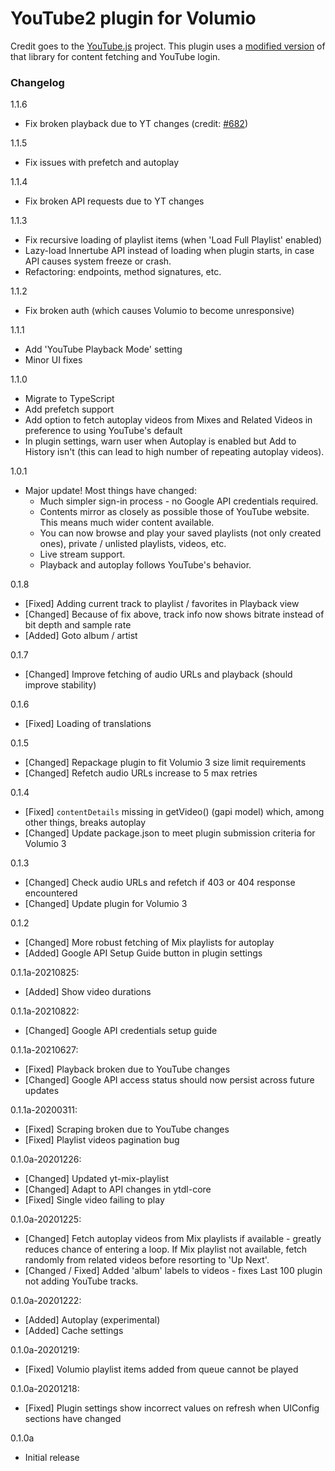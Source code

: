 # YouTube2 plugin for Volumio

Credit goes to the [YouTube.js](https://github.com/LuanRT/YouTube.js) project. This plugin uses a [modified version](https://github.com/patrickkfkan/Volumio-YouTube.js) of that library for content fetching and YouTube login.

### Changelog

1.1.6
- Fix broken playback due to YT changes (credit: [#682](https://github.com/LuanRT/YouTube.js/pull/682))

1.1.5
- Fix issues with prefetch and autoplay

1.1.4
- Fix broken API requests due to YT changes

1.1.3
- Fix recursive loading of playlist items (when 'Load Full Playlist' enabled)
- Lazy-load Innertube API instead of loading when plugin starts, in case API causes system freeze or crash.
- Refactoring: endpoints, method signatures, etc.

1.1.2
- Fix broken auth (which causes Volumio to become unresponsive)

1.1.1
- Add 'YouTube Playback Mode' setting
- Minor UI fixes

1.1.0
- Migrate to TypeScript
- Add prefetch support
- Add option to fetch autoplay videos from Mixes and Related Videos in preference to using YouTube's default
- In plugin settings, warn user when Autoplay is enabled but Add to History isn't (this can lead to high number of repeating autoplay videos).

1.0.1
- Major update! Most things have changed:
  - Much simpler sign-in process - no Google API credentials required.
  - Contents mirror as closely as possible those of YouTube website. This means much wider content available.
  - You can now browse and play your saved playlists (not only created ones), private / unlisted playlists, videos, etc.
  - Live stream support.
  - Playback and autoplay follows YouTube's behavior.

0.1.8
- [Fixed] Adding current track to playlist / favorites in Playback view
- [Changed] Because of fix above, track info now shows bitrate instead of bit depth and sample rate
- [Added] Goto album / artist

0.1.7
- [Changed] Improve fetching of audio URLs and playback (should improve stability)

0.1.6
- [Fixed] Loading of translations

0.1.5
- [Changed] Repackage plugin to fit Volumio 3 size limit requirements
- [Changed] Refetch audio URLs increase to 5 max retries

0.1.4
- [Fixed] `contentDetails` missing in getVideo() (gapi model) which, among other things, breaks autoplay
- [Changed] Update package.json to meet plugin submission criteria for Volumio 3

0.1.3
- [Changed] Check audio URLs and refetch if 403 or 404 response encountered
- [Changed] Update plugin for Volumio 3

0.1.2
- [Changed] More robust fetching of Mix playlists for autoplay
- [Added] Google API Setup Guide button in plugin settings

0.1.1a-20210825:
- [Added] Show video durations

0.1.1a-20210822:
- [Changed] Google API credentials setup guide

0.1.1a-20210627:
- [Fixed] Playback broken due to YouTube changes
- [Changed] Google API access status should now persist across future updates

0.1.1a-20200311:
- [Fixed] Scraping broken due to YouTube changes
- [Fixed] Playlist videos pagination bug

0.1.0a-20201226:
- [Changed] Updated yt-mix-playlist
- [Changed] Adapt to API changes in ytdl-core
- [Fixed] Single video failing to play

0.1.0a-20201225:
- [Changed] Fetch autoplay videos from Mix playlists if available - greatly reduces chance of entering a loop. If Mix playlist not available, fetch randomly from related videos before resorting to 'Up Next'.
- [Changed / Fixed] Added 'album' labels to videos - fixes Last 100 plugin not adding YouTube tracks.

0.1.0a-20201222:
- [Added] Autoplay (experimental)
- [Added] Cache settings

0.1.0a-20201219:
- [Fixed] Volumio playlist items added from queue cannot be played

0.1.0a-20201218:
- [Fixed] Plugin settings show incorrect values on refresh when UIConfig sections have changed

0.1.0a
- Initial release
